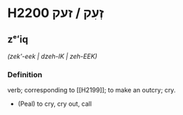 # H2200 זְעִק / זעק

## zᵉʻiq

_(zek'-eek | dzeh-IK | zeh-EEK)_

### Definition

verb; corresponding to [[H2199]]; to make an outcry; cry.

- (Peal) to cry, cry out, call
